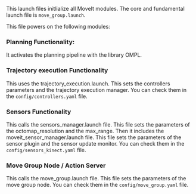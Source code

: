 This launch files initlialize all MoveIt modules. The core and fundamental launch file is `move_group.launch`.

This file powers on the following modules:

### Planning Functionality:
It activates the planning pipeline with the library OMPL.

### Trajectory execution Functionality
This uses the trajectory_execution.launch.
This sets the controllers parameters and the trajectory execution manager. You can check them in the `config/controllers.yaml` file.

### Sensors Functionality
This calls the sensors_manager.launch file. This file sets the parameters of the octomap_resolution and the max_range. Then it includes the moveit_sensor_manager.launch file. This file sets the parameters of the sensor plugin and the sensor update monitor. You can check them in the `config/sensors_kinect.yaml` file.


### Move Group Node / Action Server
This calls the move_group.launch file. This file sets the parameters of the move group node. You can check them in the `config/move_group.yaml` file.
